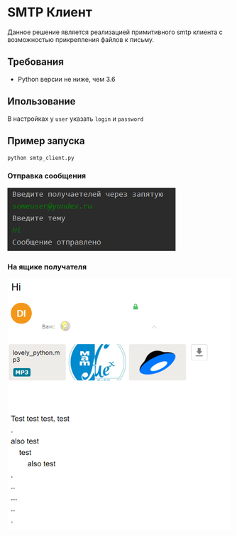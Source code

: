 # SMTP Клиент
Данное решение является реализацией примитивного smtp клиента с возможностью прикрепления файлов к письму.

## Требования
* Python версии не ниже, чем 3.6

## Ипользование
В настройках у `user` указать `login` и `password`

## Пример запуска
```
python smtp_client.py
```
### Отправка сообщения
<img src="images/sending.png">

### На ящике получателя
<img src="images/result.png">